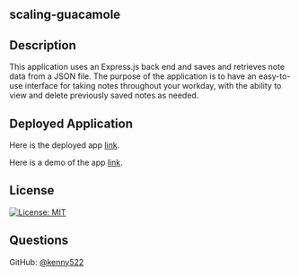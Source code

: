 ## scaling-guacamole

## Description

This application uses an Express.js back end and saves and retrieves note data from a JSON file.
The purpose of the application is to have an easy-to-use interface for taking notes throughout your workday, with the ability to view and delete previously saved notes as needed.

## Deployed Application

Here is the deployed app [link]( https://obscure-sands-44087.herokuapp.com/).

Here is a demo of the app [link](https://user-images.githubusercontent.com/84942098/139150024-21664bab-bbaa-4c15-9e5b-c1492e5c818f.mov).

## License
[![License: MIT](https://img.shields.io/badge/License-MIT-green.svg)](https://opensource.org/licenses/MIT)

## Questions
GitHub: [@kenny522](https://github.com/kenny522)





